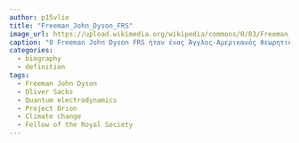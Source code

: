 ```yaml
---
author: p15vlio
title: "Freeman_John_Dyson_FRS"
image_url: https://upload.wikimedia.org/wikipedia/commons/0/03/Freeman_Dyson_%282005%29.jpg
caption: "Ο Freeman John Dyson FRS ήταν ένας Άγγλος-Αμερικανός θεωρητικός φυσικός και μαθηματικός γνωστός για το έργο του στην κβαντική ηλεκτροδυναμική, τη φυσική στερεάς κατάστασης, την αστρονομία και την πυρηνική μηχανική."
categories:
  - biography
  - definition
tags:
  - Freeman John Dyson
  - Oliver Sacks
  - Quantum electrodynamics
  - Project Orion
  - Climate change
  - Fellow of the Royal Society
---
```

